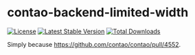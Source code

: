contao-backend-limited-width
============================

[![License](https://poser.pugx.org/oneup/contao-backend-limited-width/license)](https://github.com/1up-lab/contao-backend-limited-width/blob/main/LICENSE)
[![Latest Stable Version](https://poser.pugx.org/oneup/contao-backend-limited-width/version)](https://packagist.org/packages/oneup/contao-backend-limited-width) [![Total Downloads](https://poser.pugx.org/oneup/contao-backend-limited-width/downloads)](https://packagist.org/packages/oneup/contao-backend-limited-width)

Simply because https://github.com/contao/contao/pull/4552.
